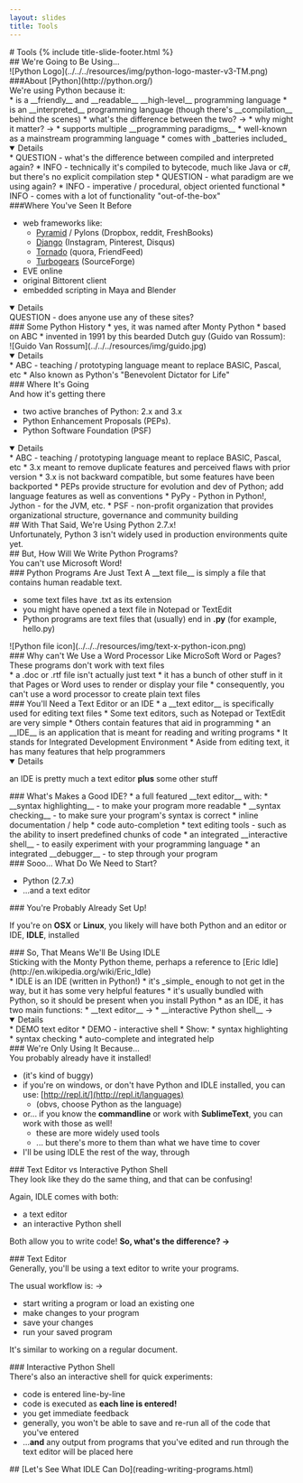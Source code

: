 ```yaml
---
layout: slides
title: Tools 
---
```

<section markdown="block" markdown="block" class="title-slide">
# Tools
{% include title-slide-footer.html %}
</section>

<section markdown="block" markdown="block">
## We're Going to Be Using...
<div class="img-container" markdown="block">![Python Logo](../../../resources/img/python-logo-master-v3-TM.png)
</div>
</section>

<section markdown="block">
###About [Python](http://python.org/)
<aside>We're using Python because it:</aside>
* is a __friendly__ and __readable__ __high-level__ programming language
* is an __interpreted__ programming language (though there's __compilation__ behind the scenes)
	* what's the difference between the two? &rarr;
	* why might it matter? &rarr;
* supports multiple __programming paradigms__
* well-known as a mainstream programming language
* comes with _batteries included_

<details open markdown="block">
* QUESTION - what's the difference between compiled and interpreted again?
* INFO - technically it's compiled to bytecode, much like Java or c#, but there's no explicit compilation step 
* QUESTION - what paradigm are we using again?
* INFO - imperative / procedural, object oriented functional 
* INFO - comes with a lot of functionality "out-of-the-box"
</details>
</section>

<section markdown="block">
###Where You've Seen It Before

* web frameworks like:
	* [Pyramid](http://www.pylonsproject.org/) / Pylons (Dropbox, reddit, FreshBooks)
	* [Django](https://www.djangoproject.com/) (Instagram, Pinterest, Disqus)
	* [Tornado](http://www.tornadoweb.org/) (quora, FriendFeed)
	* [Turbogears](http://turbogears.org/) (SourceForge) 
* EVE online
* original Bittorent client
* embedded scripting in Maya and Blender

<details open markdown="block">
QUESTION - does anyone use any of these sites?
</details>
</section>

<section markdown="block">
### Some Python History
*  yes, it was named after Monty Python
*  based on ABC
*  invented in 1991 by this bearded Dutch guy (Guido van Rossum):

<div class="img-container" markdown="block">
![Guido Van Rossum](../../../resources/img/guido.jpg)
</div>

<details open markdown="block">
* ABC - teaching / prototyping language meant to replace BASIC, Pascal, etc
* Also known as Python's "Benevolent Dictator for Life"
</details>
</section>

<section markdown="block">
### Where It's Going
<aside>And how it's getting there</aside>

* two active branches of Python: 2.x and 3.x
* Python Enhancement Proposals (PEPs).
* Python Software Foundation (PSF)

<details open markdown="block">
* ABC - teaching / prototyping language meant to replace BASIC, Pascal, etc
* 3.x meant to remove duplicate features and perceived flaws with prior version
* 3.x is not backward compatible, but some features have been backported
* PEPs provide structure for evolution and dev of Python; add language features as well as conventions
* PyPy - Python in Python!, Jython - for the JVM, etc.
* PSF - non-profit organization that provides organizational structure, governance and community building
</details>
</section>


<section markdown="block">
## With That Said, We're Using Python 2.7.x!
<aside>Unfortunately, Python 3 isn't widely used in production environments quite yet.</aside>


</section>


<section markdown="block">
## But, How Will We Write Python Programs?
<aside>You can't use Microsoft Word!</aside>
</section>

<section markdown="block">
### Python Programs Are Just Text
A __text file__ is simply a file that contains human readable text.

* some text files have .txt as its extension
* you might have opened a text file in Notepad or TextEdit 
* Python programs are text files that (usually) end in __.py__ (for example, hello.py)

<div class="img-container" markdown="block">
![Python file icon](../../../resources/img/text-x-python-icon.png)
</div>
</section>

<section markdown="block">
### Why can't We Use a Word Processor Like MicroSoft Word or Pages?
<aside>These programs don't work with text files</aside>
* a .doc or .rtf file isn't actually just text 
* it has a bunch of other stuff in it that Pages or Word uses to render or display your file
* consequently, you can't use a word processor to create plain text files

</section>

<section markdown="block">
### You'll Need a Text Editor or an IDE
* a __text editor__ is specifically used for editing text files
	* Some text editors, such as Notepad or TextEdit are very simple
	* Others contain features that aid in programming
* an __IDE__ is an application that is meant for reading and writing programs
	* It stands for Integrated Development Environment
	* Aside from editing text, it has many features that help programmers

<details open markdown="block">

an IDE is pretty much a text editor __plus__ some other stuff

</details>
</section>

<section markdown="block">
### What's Makes a Good IDE?
* a full featured __text editor__ with:
	* __syntax highlighting__ - to make your program more readable
	* __syntax checking__ - to make sure your program's syntax is correct
	* inline documentation / help
	* code auto-completion
	* text editing tools - such as the ability to insert predefined chunks of code
* an integrated __interactive shell__ - to easily experiment with your programming language
* an integrated __debugger__ - to step through your program
</section>

<section markdown="block">
### Sooo... What Do We Need to Start?

* Python (2.7.x)
* ...and a text editor
</section>

<section markdown="block">
### You're Probably Already Set Up! 

If you're on __OSX__ or __Linux__, you likely will have both Python and an editor or IDE, __IDLE__, installed
</section>

<section markdown="block">
###  So, That Means We'll Be Using IDLE

<aside markdown="block">
Sticking with the Monty Python theme, perhaps a reference to [Eric Idle](http://en.wikipedia.org/wiki/Eric_Idle)
</aside>
* IDLE is an IDE (written in Python!)
* it's _simple_ enough to not get in the way, but it has some very helpful features
* it's usually bundled with Python, so it should be present when you install Python
* as an IDE, it has two main functions:
	* __text editor__ &rarr;
	* __interactive Python shell__ &rarr;

<details open markdown="block">
* DEMO text editor
* DEMO - interactive shell
* Show:
	* syntax highlighting
	* syntax checking
	* auto-complete and integrated help
</details>
</section>

<section markdown="block">
### We're Only Using It Because...

<aside>You probably already have it installed!</aside>


* (it's kind of buggy)
* if you're on windows, or don't have Python and IDLE installed, you can use: [http://repl.it/](http://repl.it/languages)
	* (obvs, choose Python as the language)
* or... if you know the __commandline__ or work with __SublimeText__, you can work with those as well! 
	* these are more widely used tools 
	* ... but there's more to them than what we have time to cover
* I'll be using IDLE the rest of the way, through
</section>



<section markdown="block">
### Text Editor vs Interactive Python Shell
<aside markdown="block">
They look like they do the same thing, and that can be confusing!
</aside>

Again, IDLE comes with both:  

* a text editor
* an interactive Python shell

Both allow you to write code!  __So, what's the difference? &rarr;__

</section>

<section markdown="block">
### Text Editor

<aside>Generally, you'll be using a text editor to write your programs.</aside>

The usual workflow is: &rarr;

* start writing a program or load an existing one
* make changes to your program
* save your changes
* run your saved program

It's similar to working on a regular document.

</section>

<section markdown="block">
### Interactive Python Shell

<aside>There's also an interactive shell for quick experiments:</aside>

* code is entered line-by-line
* code is executed as __each line is entered!__
* you get immediate feedback
* generally, you won't be able to save and re-run all of the code that you've entered
* ...__and__ any output from programs that you've edited and run through the text editor will be placed here
</section>

<section markdown="block">
## [Let's See What IDLE Can Do](reading-writing-programs.html)
</section>
